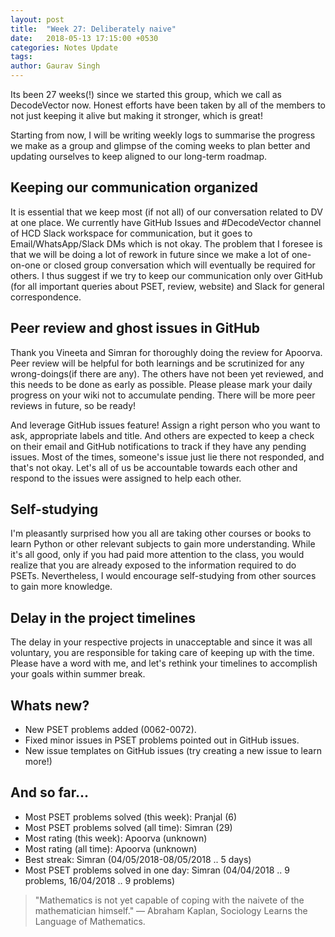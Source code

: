 ```yaml
---
layout: post
title:  "Week 27: Deliberately naive"
date:   2018-05-13 17:15:00 +0530
categories: Notes Update
tags:
author: Gaurav Singh
---
```


Its been 27 weeks(!) since we started this group, which we call as DecodeVector now. Honest efforts have been taken by all of the members to not just keeping it alive but making it stronger, which is great!

Starting from now, I will be writing weekly logs to summarise the progress we make as a group and glimpse of the coming weeks to plan better and updating ourselves to keep aligned to our long-term roadmap.

## Keeping our communication organized
It is essential that we keep most (if not all) of our conversation related to DV at one place. We currently have GitHub Issues and #DecodeVector channel of HCD Slack workspace for communication, but it goes to Email/WhatsApp/Slack DMs which is not okay. The problem that I foresee is that we will be doing a lot of rework in future since we make a lot of one-on-one or closed group conversation which will eventually be required for others. I thus suggest if we try to keep our communication only over GitHub (for all important queries about PSET, review, website) and Slack for general correspondence.

## Peer review and ghost issues in GitHub
Thank you Vineeta and Simran for thoroughly doing the review for Apoorva. Peer review will be helpful for both learnings and be scrutinized for any wrong-doings(if there are any). The others have not been yet reviewed, and this needs to be done as early as possible. Please please mark your daily progress on your wiki not to accumulate pending. There will be more peer reviews in future, so be ready!

And leverage GitHub issues feature! Assign a right person who you want to ask, appropriate labels and title. And others are expected to keep a check on their email and GitHub notifications to track if they have any pending issues. Most of the times, someone's issue just lie there not responded, and that's not okay. Let's all of us be accountable towards each other and respond to the issues were assigned to help each other.

## Self-studying
I'm pleasantly surprised how you all are taking other courses or books to learn Python or other relevant subjects to gain more understanding. While it's all good, only if you had paid more attention to the class, you would realize that you are already exposed to the information required to do PSETs. Nevertheless, I would encourage self-studying from other sources to gain more knowledge.

## Delay in the project timelines
The delay in your respective projects in unacceptable and since it was all voluntary, you are responsible for taking care of keeping up with the time. Please have a word with me, and let's rethink your timelines to accomplish your goals within summer break.

## Whats new?
- New PSET problems added (0062-0072).
- Fixed minor issues in PSET problems pointed out in GitHub issues.
- New issue templates on GitHub issues (try creating a new issue to learn more!)

## And so far...
- Most PSET problems solved (this week): Pranjal (6)
- Most PSET problems solved (all time): Simran (29)
- Most rating (this week): Apoorva (unknown)
- Most rating (all time): Apoorva (unknown)
- Best streak: Simran (04/05/2018-08/05/2018 .. 5 days)
- Most PSET problems solved in one day: Simran (04/04/2018 .. 9 problems, 16/04/2018 .. 9 problems)

> "Mathematics is not yet capable of coping with the naivete of the mathematician himself." — Abraham Kaplan, Sociology Learns the Language of Mathematics.
